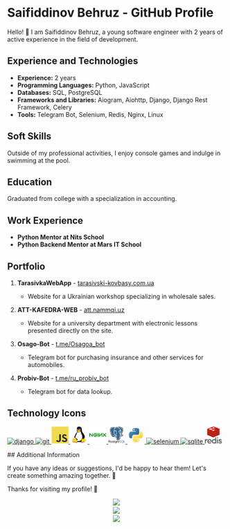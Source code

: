 # Saifiddinov Behruz - GitHub Profile

Hello! 👋 I am Saifiddinov Behruz, a young software engineer with 2 years of active experience in the field of development.

## Experience and Technologies

- **Experience:** 2 years
- **Programming Languages:** Python, JavaScript
- **Databases:** SQL, PostgreSQL
- **Frameworks and Libraries:** Aiogram, Aiohttp, Django, Django Rest Framework, Celery
- **Tools:** Telegram Bot, Selenium, Redis, Nginx, Linux

## Soft Skills

Outside of my professional activities, I enjoy console games and indulge in swimming at the pool.

## Education

Graduated from college with a specialization in accounting.

## Work Experience

- **Python Mentor at Nits School**
- **Python Backend Mentor at Mars IT School**
  
## Portfolio

1. **TarasivkaWebApp** - [tarasivski-kovbasy.com.ua](https://tarasivski-kovbasy.com.ua/)
   - Website for a Ukrainian workshop specializing in wholesale sales.

2. **ATT-KAFEDRA-WEB** - [att.nammqi.uz](https://att.nammqi.uz/)
   - Website for a university department with electronic lessons presented directly on the site.

3. **Osago-Bot** - [t.me/Osagoa_bot](https://t.me/Osagoa_bot)
   - Telegram bot for purchasing insurance and other services for automobiles.

4. **Probiv-Bot** - [t.me/ru_probiv_bot](https://t.me/ru_probiv_bot)
   - Telegram bot for data lookup.

## Technology Icons

<p>
<a href="https://www.djangoproject.com/" target="_blank" rel="noreferrer">
      <img
        src="https://cdn.worldvectorlogo.com/logos/django.svg"
        alt="django"
        width="40"
        height="40"
      />
    </a>
    <a href="https://git-scm.com/" target="_blank" rel="noreferrer">
      <img
        src="https://www.vectorlogo.zone/logos/git-scm/git-scm-icon.svg"
        alt="git"
        width="40"
        height="40"
      />
    </a>
    <a
  href="https://developer.mozilla.org/en-US/docs/Web/JavaScript"
  target="_blank"
  rel="noreferrer"
>
  <img
    src="https://raw.githubusercontent.com/devicons/devicon/master/icons/javascript/javascript-original.svg"
    alt="javascript"
    width="40"
    height="40"
  />
</a>
<a href="https://www.linux.org/" target="_blank" rel="noreferrer">
  <img
    src="https://raw.githubusercontent.com/devicons/devicon/master/icons/linux/linux-original.svg"
    alt="linux"
    width="40"
    height="40"
  />
</a>
<a href="https://www.nginx.com" target="_blank" rel="noreferrer">
  <img
    src="https://raw.githubusercontent.com/devicons/devicon/master/icons/nginx/nginx-original.svg"
    alt="nginx"
    width="40"
    height="40"
  />
</a>
<a href="https://www.postgresql.org" target="_blank" rel="noreferrer">
  <img
    src="https://raw.githubusercontent.com/devicons/devicon/master/icons/postgresql/postgresql-original-wordmark.svg"
    alt="postgresql"
    width="40"
    height="40"
  />
</a>
<a href="https://www.python.org" target="_blank" rel="noreferrer">
  <img
    src="https://raw.githubusercontent.com/devicons/devicon/master/icons/python/python-original.svg"
    alt="python"
    width="40"
    height="40"
  />
</a>
<a href="https://www.selenium.dev" target="_blank" rel="noreferrer">
  <img
    src="https://raw.githubusercontent.com/detain/svg-logos/780f25886640cef088af994181646db2f6b1a3f8/svg/selenium-logo.svg"
    alt="selenium"
    width="40"
    height="40"
  />
</a>
<a href="https://www.sqlite.org/" target="_blank" rel="noreferrer">
  <img
    src="https://www.vectorlogo.zone/logos/sqlite/sqlite-icon.svg"
    alt="sqlite"
    width="40"
    height="40"
  />
</a>
<a href="https://redis.io" target="_blank" rel="noreferrer">
  <img
    src="https://raw.githubusercontent.com/devicons/devicon/master/icons/redis/redis-original-wordmark.svg"
    alt="redis"
    width="40"
    height="40"/>
</a>
</p>
## Additional Information

If you have any ideas or suggestions, I'd be happy to hear them! Let's create something amazing together. 🚀

Thanks for visiting my profile! 🌟



<p align="center">
    <img src="https://github-readme-stats.vercel.app/api?username=winchestor2001&rank_icon=github&include_all_commits=true&card_width=500px&hide_border=true&theme=radical&show=reviews,discussions_started,discussions_answered">
    <br>

<img src="https://streak-stats.demolab.com?user=winchestor2001&theme=radical&hide_border=true&card_width=500px">

<br>

<img src="https://github-readme-stats.vercel.app/api/top-langs?username=winchestor2001&show_icons=true&locale=en&layout=compact&theme=radical&hide_border=true&card_width=500px"/>
  </p>
